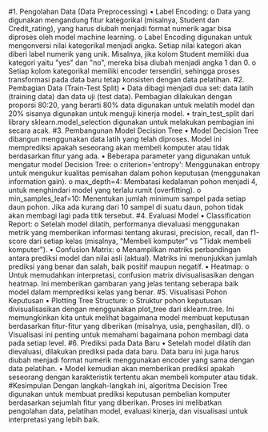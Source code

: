 
#1. Pengolahan Data (Data Preprocessing)
•	Label Encoding:
o	Data yang digunakan mengandung fitur kategorikal (misalnya, Student dan Credit_rating), yang harus diubah menjadi format numerik agar bisa diproses oleh model machine learning.
o	Label Encoding digunakan untuk mengonversi nilai kategorikal menjadi angka. Setiap nilai kategori akan diberi label numerik yang unik. Misalnya, jika kolom Student memiliki dua kategori yaitu "yes" dan "no", mereka bisa diubah menjadi angka 1 dan 0.
o	Setiap kolom kategorikal memiliki encoder tersendiri, sehingga proses transformasi pada data baru tetap konsisten dengan data pelatihan.
#2. Pembagian Data (Train-Test Split)
•	Data dibagi menjadi dua set: data latih (training data) dan data uji (test data). Pembagian dilakukan dengan proporsi 80:20, yang berarti 80% data digunakan untuk melatih model dan 20% sisanya digunakan untuk menguji kinerja model.
•	train_test_split dari library sklearn.model_selection digunakan untuk melakukan pembagian ini secara acak.
#3. Pembangunan Model Decision Tree
•	Model Decision Tree dibangun menggunakan data latih yang telah diproses. Model ini memprediksi apakah seseorang akan membeli komputer atau tidak berdasarkan fitur yang ada.
•	Beberapa parameter yang digunakan untuk mengatur model Decision Tree:
o	criterion='entropy': Menggunakan entropy untuk mengukur kualitas pemisahan dalam pohon keputusan (menggunakan information gain).
o	max_depth=4: Membatasi kedalaman pohon menjadi 4, untuk menghindari model yang terlalu rumit (overfitting).
o	min_samples_leaf=10: Menentukan jumlah minimum sampel pada setiap daun pohon. Jika ada kurang dari 10 sampel di suatu daun, pohon tidak akan membagi lagi pada titik tersebut.
#4. Evaluasi Model
•	Classification Report:
o	Setelah model dilatih, performanya dievaluasi menggunakan metrik yang memberikan informasi tentang akurasi, precision, recall, dan f1-score dari setiap kelas (misalnya, "Membeli komputer" vs "Tidak membeli komputer").
•	Confusion Matrix:
o	Menampilkan matriks perbandingan antara prediksi model dan nilai asli (aktual). Matriks ini menunjukkan jumlah prediksi yang benar dan salah, baik positif maupun negatif.
•	Heatmap:
o	Untuk memudahkan interpretasi, confusion matrix divisualisasikan dengan heatmap. Ini memberikan gambaran yang jelas tentang seberapa baik model dalam memprediksi kelas yang benar.
#5. Visualisasi Pohon Keputusan
•	Plotting Tree Structure:
o	Struktur pohon keputusan divisualisasikan dengan menggunakan plot_tree dari sklearn.tree. Ini memungkinkan kita untuk melihat bagaimana model membuat keputusan berdasarkan fitur-fitur yang diberikan (misalnya, usia, penghasilan, dll).
o	Visualisasi ini penting untuk memahami bagaimana pohon membagi data pada setiap level.
#6. Prediksi pada Data Baru
•	Setelah model dilatih dan dievaluasi, dilakukan prediksi pada data baru. Data baru ini juga harus diubah menjadi format numerik menggunakan encoder yang sama dengan data pelatihan.
•	Model kemudian akan memberikan prediksi apakah seseorang dengan karakteristik tertentu akan membeli komputer atau tidak.
#Kesimpulan
Dengan langkah-langkah ini, algoritma Decision Tree digunakan untuk membuat prediksi keputusan pembelian komputer berdasarkan sejumlah fitur yang diberikan. Proses ini melibatkan pengolahan data, pelatihan model, evaluasi kinerja, dan visualisasi untuk interpretasi yang lebih baik.

